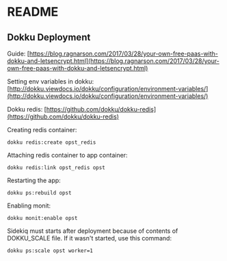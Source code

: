 # README


## Dokku Deployment

Guide: [https://blog.ragnarson.com/2017/03/28/your-own-free-paas-with-dokku-and-letsencrypt.html](https://blog.ragnarson.com/2017/03/28/your-own-free-paas-with-dokku-and-letsencrypt.html)

Setting env variables in dokku: [http://dokku.viewdocs.io/dokku/configuration/environment-variables/](http://dokku.viewdocs.io/dokku/configuration/environment-variables/)

Dokku redis: [https://github.com/dokku/dokku-redis](https://github.com/dokku/dokku-redis)

Creating redis container:

`dokku redis:create opst_redis`

Attaching redis container to app container:

`dokku redis:link opst_redis opst`

Restarting the app:

`dokku ps:rebuild opst`

Enabling monit:

`dokku monit:enable opst`

Sidekiq must starts after deployment because of contents of DOKKU_SCALE file.
If it wasn't started, use this command:

`dokku ps:scale opst worker=1`
